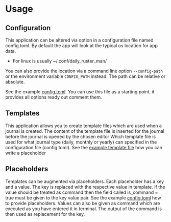 # Usage

## Configuration

This application can be altered via option in a configuration file named config.toml.
By default the app will look at the typical os location for app data. 

- For linux is usually ~/.conf/daily_ruster_man/

You can also provide the location via a command line option `--config-path` 
or the environment variable `CONFIG_PATH` instead. The path can be relative or absolute.

See the example [config.toml]. You can use this file as a starting point. 
it provides all options ready out comment them.

## Templates

This application allows you to create template files which are used when a journal is created.
The content of the template file is inserted for the journal 
before the journal is opened by the chosen editor
Which template file is used for what journal type (daily, monthly or yearly) can specified
in the configuration file (config.toml).
See the [example template file] how you can write a placeholder

## Placeholders

Templates can be augmented via placeholders. 
Each placeholder has a key and a value. The key is replaced with the respective value in template.
If the value should be treated as command then the field called is_command = true must be given 
to the key value pair. See the example [config.toml] how to provide placeholders.
Values can also be given as command which are executed as you have entered it in terminal.
The output of the command is then used as replacement for the key.

[config.toml]:config.toml
[example template file]:example.template
